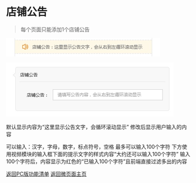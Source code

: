 # 店铺公告
> 每个页面只能添加1个店铺公告

![](media/15365670292314/15365680183248.jpg)

![](media/15365670292314/15365682911242.jpg)

默认显示内容为“这里显示公告文字，会循环滚动显示”
修改后显示用户输入的内容

可以输入：汉字，字母，数字，标点符号，空格 最多可以输入100个字符
下方使用视频模块的输入框下面的提示文字的样式内容“大约还可以输入100个字符”
输入100个字符后，内容显示为红色的“已输入100个字符”且前端直接过滤多出的内容

[ 返回PC版功能清单](mweblib://15365566054481)
[ 返回微页面主页](mweblib://15364825519106)
